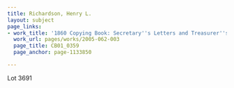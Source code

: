 ```yaml
---
title: Richardson, Henry L.
layout: subject
page_links:
- work_title: '1860 Copying Book: Secretary''s Letters and Treasurer''s Letters, 2005.062.003  '
  work_url: pages/works/2005-062-003
  page_title: CB01_0359
  page_anchor: page-1133850

---
```

<p>Lot 3691</p>